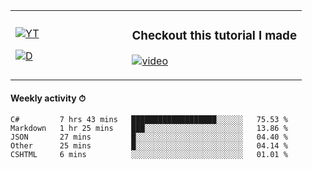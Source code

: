 <table>
  <td width="40%">

[![YT](https://img.shields.io/badge/YouTube-Peter-red?logo=youtube&style=for-the-badge)](https://spelos.net/youtube)

[![D](https://img.shields.io/badge/Discord-Spelos%238123-7289DA?logo=discord&style=for-the-badge)](https://spelos.net/discord)

  </td>
  <td>
  
### Checkout this tutorial I made
[![video](https://i.imgur.com/ndfiH8w.png)](https://www.youtube.com/watch?v=alMS9LIjvD8)
  
  </td>
</table>

#### Weekly activity ⏱

<!--START_SECTION:waka-->
```text
C#         7 hrs 43 mins   ███████████████████░░░░░░   75.53 % 
Markdown   1 hr 25 mins    ███░░░░░░░░░░░░░░░░░░░░░░   13.86 % 
JSON       27 mins         █░░░░░░░░░░░░░░░░░░░░░░░░   04.40 % 
Other      25 mins         █░░░░░░░░░░░░░░░░░░░░░░░░   04.14 % 
CSHTML     6 mins          ░░░░░░░░░░░░░░░░░░░░░░░░░   01.01 %
```
<!--END_SECTION:waka-->
